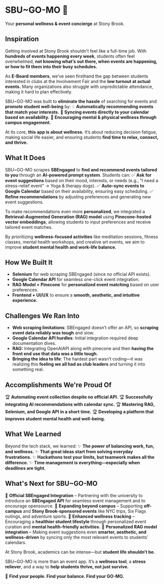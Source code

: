 # SBU~GO-MO 🚀

Your **personal wellness & event concierge** at Stony Brook.

## Inspiration

Getting involved at Stony Brook shouldn’t feel like a full-time job. With **hundreds of events happening every week**, students often feel overwhelmed, **not knowing what’s out there, when events are happening, or how to fit them into their busy schedules.**

As **E-Board members**, we’ve seen firsthand the gap between students interested in clubs at the Involvement Fair and the **low turnout at actual events.** Many organizations also struggle with unpredictable attendance, making it hard to plan effectively.

SBU~GO-MO was built to **eliminate the hassle** of searching for events and **promote student well-being** by:
💡 **Automatically recommending events that match your interests.**
📅 **Syncing events directly to your calendar based on availability.**
💙 **Encouraging mental & physical wellness through campus engagement.**

At its core, **this app is about wellness.** It’s about reducing decision fatigue, making social life easier, and ensuring students **find time to relax, connect, and thrive.**

## What It Does

SBU~GO-MO scrapes **SBEngaged** to **find and recommend events tailored to you** through an **AI-powered prompt system**. Students can:
✅ **Ask for event suggestions** based on their mood, interests, or needs (e.g., "I need a stress-relief event" → Yoga & therapy dogs).
✅ **Auto-sync events to Google Calendar** based on their availability, ensuring easy scheduling.
✅ **Refine recommendations** by adjusting preferences and generating new event suggestions.

To make recommendations even more **personalized**, we integrated a **Retrieval-Augmented Generation (RAG) model** using **Pinecone-hosted vector embeddings**, allowing students to input preferences and receive tailored event matches.

By prioritizing **wellness-focused activities** like meditation sessions, fitness classes, mental health workshops, and creative art events, we aim to improve **student mental health and work-life balance.**

## How We Built It

- **Selenium** for web scraping SBEngaged (since no official API exists).
- **Google Calendar API** for seamless one-click event integration.
- **RAG Model + Pinecone** for **personalized event matching** based on user preferences.
- **Frontend + UI/UX** to ensure a **smooth, aesthetic, and intuitive experience.**

## Challenges We Ran Into

- **Web scraping limitations**: SBEngaged doesn’t offer an API, so **scraping event data reliably was tough** and slow.
- **Google Calendar API hurdles**: Initial integration required deep documentation dives.
- **RAG:** Integrating OpenAIAPI along with pinecone and then **having the front end use that data was a little tough.**
- **Bringing the idea to life**: The hardest part wasn’t coding—it was realizing this **feeling we all had as club leaders** and turning it into something real.

## Accomplishments We're Proud Of

🏆 **Automating event collection despite no official API.**
🏆 **Successfully integrating AI recommendations with calendar sync.**
🏆 **Mastering RAG, Selenium, and Google API in a short time.**
🏆 **Developing a platform that improves student mental health and well-being.**

## What We Learned

Beyond the tech stack, we learned:
✨ **The power of balancing work, fun, and wellness.**
✨ **That great ideas start from solving everyday frustrations.**
✨ **Hackathons test your limits, but teamwork makes all the difference.**
✨ **Time management is everything—especially when deadlines are tight.**

## What's Next for SBU~GO-MO

📌 **Official SBEngaged Integration** – Partnering with the university to introduce an **SBEngaged API** for seamless event management and to encourage opensource.
📌 **Expanding beyond campus** – Supporting **off-campus** and **Stony Brook-sponsored events** like NYC trips, Six Flags outings, and adventure sports.
📌 **Enhanced wellness tracking** – Encouraging a **healthier student lifestyle** through personalized event curation and **mental health-friendly activities.**
📌 **Personalized RAG model integration** – Making event suggestions even **smarter, aesthetic, and wellness-driven** by syncing only the most relevant events to students’ calendars.

At Stony Brook, academics can be intense—but **student life shouldn’t be.**

SBU~GO-MO is more than an event app. It’s a **wellness tool**, a **stress reliever**, and a way to **help students thrive, not just survive.**

🚀 **Find your people. Find your balance. Find your GO-MO.**
